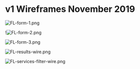 # v1 Wireframes November 2019

![FL-form-1.png](https://github.com/department-of-veterans-affairs/va.gov-team/blob/master/products/facilities/facility-locator/design/urgent-care-redesign/wireframes-v1/FL-form-1.png)

!![FL-form-2.png](https://github.com/department-of-veterans-affairs/va.gov-team/blob/master/products/facilities/facility-locator/design/urgent-care-redesign/wireframes-v1/FL-form-2.png)

![FL-form-3.png](https://github.com/department-of-veterans-affairs/va.gov-team/blob/master/products/facilities/facility-locator/design/urgent-care-redesign/wireframes-v1/FL-form-3.png)

![FL-results-wire.png](https://github.com/department-of-veterans-affairs/va.gov-team/blob/master/products/facilities/facility-locator/design/urgent-care-redesign/wireframes-v1/FL-results-wire.png)

![FL-services-filter-wire.png](https://github.com/department-of-veterans-affairs/va.gov-team/blob/master/products/facilities/facility-locator/design/urgent-care-redesign/wireframes-v1/FL-services-filter-wire.png.png)
